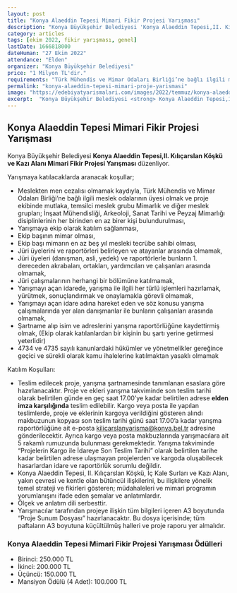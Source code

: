 ```yaml
---
layout: post
title: "Konya Alaeddin Tepesi Mimari Fikir Projesi Yarışması"
description: "Konya Büyükşehir Belediyesi 'Konya Alaeddin Tepesi,II. Kılıçarslan Köşkü ve Kazı Alanı Mimari Fikir Projesi Yarışması' düzenliyor."
category: articles
tags: [ekim 2022, fikir yarışması, genel]
lastDate: 1666818000
dateHuman: "27 Ekim 2022"
attendance: "Elden"
organizer: "Konya Büyükşehir Belediyesi"
price: "1 Milyon TL'dir."
requirements: "Türk Mühendis ve Mimar Odaları Birliği’ne bağlı ilgili meslek odalarındaki kişiler katılabilir."
permalink: "konya-alaeddin-tepesi-mimari-proje-yarismasi"
image: "https://edebiyatyarismalari.com/images/2022/temmuz/konya-alaeddin-tepesi-mimari-proje-yarismasi.jpg"
excerpt:  "Konya Büyükşehir Belediyesi <strong> Konya Alaeddin Tepesi,II. Kılıçarslan Köşkü ve Kazı Alanı Mimari Fikir Projesi Yarışması </strong> düzenliyor."
---
```


## Konya Alaeddin Tepesi Mimari Fikir Projesi Yarışması
Konya Büyükşehir Belediyesi **Konya Alaeddin Tepesi,II. Kılıçarslan Köşkü ve Kazı Alanı Mimari Fikir Projesi Yarışması** düzenliyor.

Yarışmaya katılacaklarda aranacak koşullar;
- Meslekten men cezalısı olmamak kaydıyla, Türk Mühendis ve Mimar Odaları Birliği’ne bağlı ilgili meslek odalarının üyesi olmak ve proje ekibinde mutlaka, temsilci meslek grubu Mimarlık ve diğer meslek grupları; İnşaat Mühendisliği, Arkeoloji, Sanat Tarihi ve Peyzaj Mimarlığı disiplinlerinin her 
birinden en az birer kişi bulundurulması, 
- Yarışmaya ekip olarak katılım sağlanması,
- Ekip başının mimar olması,
- Ekip başı mimarın en az beş yıl mesleki tecrübe sahibi olması,
- Jüri üyelerini ve raportörleri belirleyen ve atayanlar arasında olmamak,
- Jüri üyeleri (danışman, asli, yedek) ve raportörlerle bunların 1. dereceden akrabaları, ortakları, yardımcıları ve çalışanları arasında olmamak,
- Jüri çalışmalarının herhangi bir bölümüne katılmamak,
- Yarışmayı açan idarede, yarışma ile ilgili her türlü işlemleri hazırlamak, yürütmek, sonuçlandırmak ve onaylamakla görevli olmamak,
- Yarışmayı açan idare adına hareket eden ve söz konusu yarışma çalışmalarında yer alan danışmanlar ile bunların çalışanları arasında olmamak,
- Şartname alıp isim ve adreslerini yarışma raportörlüğüne kaydettirmiş olmak, (Ekip olarak katılanlardan bir kişinin bu şartı yerine getirmesi yeterlidir)
- 4734 ve 4735 sayılı kanunlardaki hükümler ve yönetmelikler gereğince geçici ve sürekli olarak kamu ihalelerine katılmaktan yasaklı olmamak

Katılım Koşulları:
- Teslim edilecek proje, yarışma şartnamesinde tanımlanan esaslara göre hazırlanacaktır. Proje ve ekleri yarışma takviminde son teslim tarihi olarak belirtilen günde en geç saat 17.00’ye kadar belirtilen adrese **elden imza karşılığında** teslim edilebilir. Kargo veya posta ile yapılan teslimlerde, proje ve eklerinin kargoya verildiğini gösteren alındı makbuzunun kopyası son teslim tarihi günü saat 17.00’a kadar
yarışma raportörlüğüne ait e-posta kilicarslanyarisma@konya.bel.tr adresine gönderilecektir. Ayrıca kargo veya posta makbuzlarında yarışmacılara ait 5 rakamlı rumuzunda bulunması gerekmektedir. Yarışma takviminde “Projelerin Kargo ile İdareye Son Teslim Tarihi” olarak belirtilen tarihe kadar belirtilen adrese ulaşmayan projelerden ve kargoda oluşabilecek hasarlardan idare ve raportörlük sorumlu değildir.
- Konya Alaeddin Tepesi, II. Kılıçarslan Köşkü, İç Kale Surları ve Kazı Alanı, yakın çevresi ve kentle olan bütüncül ilişkilerini, bu ilişkilere yönelik temel strateji ve fikirleri gösteren; müdahaleleri ve mimari programın yorumlanışını ifade eden şemalar ve anlatımlardır. 
- Ölçek ve anlatım dili serbesttir.
- Yarışmacılar tarafından projeye ilişkin tüm bilgileri içeren A3 boyutunda “Proje Sunum Dosyası”  hazırlanacaktır. Bu dosya içerisinde; tüm paftaların A3 boyutuna küçültülmüş halleri ve proje raporu yer almalıdır.


### Konya Alaeddin Tepesi Mimari Fikir Projesi Yarışması Ödülleri
- Birinci: 250.000 TL
- İkinci: 200.000 TL
- Üçüncü: 150.000 TL
- Mansiyon Ödülü (4 Adet): 100.000 TL